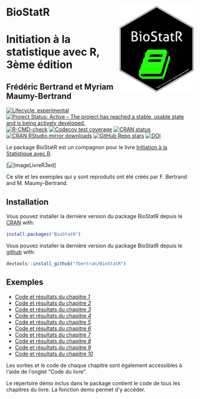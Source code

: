 <!-- README.md is generated from README.Rmd. Please edit that file -->


# BioStatR <img src="man/figures/logo.png" align="right" width="200"/>

# Initiation à la statistique avec R, 3ème édition
## Frédéric Bertrand et Myriam Maumy-Bertrand

<!-- badges: start -->
[![Lifecycle: experimental](https://img.shields.io/badge/lifecycle-stable-green.svg)](https://www.tidyverse.org/lifecycle/#stable)
[![Project Status: Active – The project has reached a stable, usable state and is being actively developed.](https://www.repostatus.org/badges/latest/active.svg)](https://www.repostatus.org/#active)
[![R-CMD-check](https://github.com/fbertran/BioStatR/workflows/R-CMD-check/badge.svg)](https://github.com/fbertran/BioStatR/actions)
[![Codecov test coverage](https://codecov.io/gh/fbertran/BioStatR/branch/master/graph/badge.svg)](https://codecov.io/gh/fbertran/BioStatR?branch=master)
[![CRAN status](https://www.r-pkg.org/badges/version/BioStatR)](https://cran.r-project.org/package=BioStatR)
[![CRAN RStudio mirror downloads](https://cranlogs.r-pkg.org/badges/BioStatR)](https://cran.r-project.org/package=BioStatR)
[![GitHub Repo stars](https://img.shields.io/github/stars/fbertran/BioStatR?style=social)](https://github.com/github/fbertran/)
[![DOI](https://zenodo.org/badge/18437255.svg)](https://zenodo.org/badge/latestdoi/18437255)
<!-- badges: end -->


Le package BioStatR est un compagnon pour le livre [Initiation à la Statistique avec R](https://www.dunod.com/sciences-techniques/initiation-statistique-avec-r-cours-exemples-exercices-et-problemes-corriges-0).

[![ImageLivreR3ed](https://www.dunod.com/sites/default/files/styles/principal_desktop/public/thumbnails/image/9782100782826-001-X.jpeg)]

Ce site et les exemples qui y sont reproduits ont été créés par F. Bertrand and M. Maumy-Bertrand.

## Installation

Vous pouvez installer la dernière version du package BioStatR depuis le [CRAN](https://CRAN.R-project.org) with:


```r
install.packages("BioStatR")
```

Vous pouvez installer la dernière version du package BioStatR depuis le [github](https://github.com) with:


```r
devtools::install_github("fbertran/BioStatR")
```

## Exemples

* [Code et résultats du chapitre *1*](https://fbertran.github.io/BioStatR/articles/Chapitre1.html)
* [Code et résultats du chapitre *2*](https://fbertran.github.io/BioStatR/articles/Chapitre2.html)
* [Code et résultats du chapitre *3*](https://fbertran.github.io/BioStatR/articles/Chapitre3.html)
* [Code et résultats du chapitre *4*](https://fbertran.github.io/BioStatR/articles/Chapitre4.html)
* [Code et résultats du chapitre *5*](https://fbertran.github.io/BioStatR/articles/Chapitre5.html)
* [Code et résultats du chapitre *6*](https://fbertran.github.io/BioStatR/articles/Chapitre6.html)
* [Code et résultats du chapitre *7*](https://fbertran.github.io/BioStatR/articles/Chapitre7.html)
* [Code et résultats du chapitre *8*](https://fbertran.github.io/BioStatR/articles/Chapitre8.html)
* [Code et résultats du chapitre *9*](https://fbertran.github.io/BioStatR/articles/Chapitre9.html)
* [Code et résultats du chapitre *10*](https://fbertran.github.io/BioStatR/articles/Chapitre10.html)


Les sorties et le code de chaque chapitre sont également accessibles à l'aide de l'onglet "Code du livre".


Le répertoire démo inclus dans le package contient le code de tous les chapitres du livre. La fonction demo permet d'y accéder.
